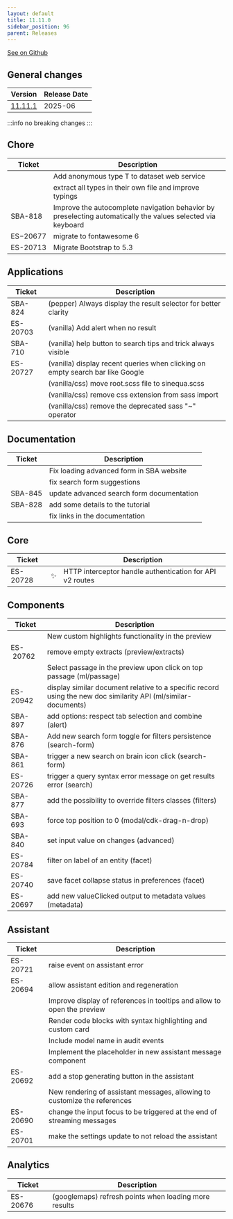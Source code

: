 ```yaml
---
layout: default
title: 11.11.0
sidebar_position: 96
parent: Releases
---
```


[See on Github](https://github.com/sinequa/sba-angular/releases/tag/11.11.0)

## General changes

| Version | Release Date |
|---------|-------------|
| [11.11.1](./release-11-11-1)  | 2025-06      |

:::info
no breaking changes
:::

## Chore

|Ticket    |Description|
|----------|---|
|          | Add anonymous type T to dataset web service |
|          | extract all types in their own file and improve typings |
| SBA-818  | Improve the autocomplete navigation behavior by preselecting automatically the values selected via keyboard |
| ES&minus;20677 | migrate to fontawesome 6 |
| ES-20713 | Migrate Bootstrap to 5.3 |

## Applications

|Ticket|Description|
|---|---|
| SBA-824  | (pepper) Always display the result selector for better clarity |
| ES-20703 | (vanilla) Add alert when no result |
| SBA-710  | (vanilla) help button to search tips and trick always visible |
| ES-20727 | (vanilla) display recent queries when clicking on empty search bar like Google |
|          | (vanilla/css) move root.scss file to sinequa.scss |
|          | (vanilla/css) remove css extension from sass import |
|          | (vanilla/css) remove the deprecated sass "~" operator |

## Documentation

|Ticket|Description|
|---|---|
|          | Fix loading advanced form in SBA website |
|          | fix search form suggestions |
| SBA-845  | update advanced search form documentation |
| SBA-828  | add some details to the tutorial |
|          | fix links in the documentation |

## Core

|Ticket| |Description|
|---|---|---|
| ES-20728 | ✨ | HTTP interceptor handle authentication for API v2 routes |

## Components

|Ticket|Description|
|---|---|
|          | New custom highlights functionality in the preview |
| ES-&nbsp;20762 | remove empty extracts (preview/extracts) |
|          | Select passage in the preview upon click on top passage (ml/passage) |
| ES-20942 | display similar document relative to a specific record using the new doc similarity API (ml/similar-documents) |
| SBA-897  | add options: respect tab selection and combine (alert) |
| SBA-876  | Add new search form toggle for filters persistence (search-form) |
| SBA-861  | trigger a new search on brain icon click (search-form) |
| ES-20726 | trigger a query syntax error message on get results error (search) |
| SBA-877  | add the possibility to override filters classes (filters) |
| SBA-693  | force top position to 0 (modal/cdk-drag-n-drop) |
| SBA-840  | set input value on changes (advanced) |
| ES-20784 | filter on label of an entity (facet) |
| ES-20740 | save facet collapse status in preferences (facet) |
| ES-20697 | add new valueClicked output to metadata values (metadata) |

## Assistant

|Ticket|Description|
|---|---|
| ES-20721 | raise event on assistant error |
| ES-20694 | allow assistant edition and regeneration |
|          | Improve display of references in tooltips and allow to open the preview |
|          | Render code blocks with syntax highlighting and custom card |
|          | Include model name in audit events |
|          | Implement the placeholder in new assistant message component |
| ES-20692 | add a stop generating button in the assistant |
|          | New rendering of assistant messages, allowing to customize the references |
| ES-20690 | change the input focus to be triggered at the end of streaming messages |
| ES-20701 | make the settings update to not reload the assistant |

## Analytics

|Ticket|Description|
|---|---|
| ES-20676 | (googlemaps) refresh points when loading more results |
